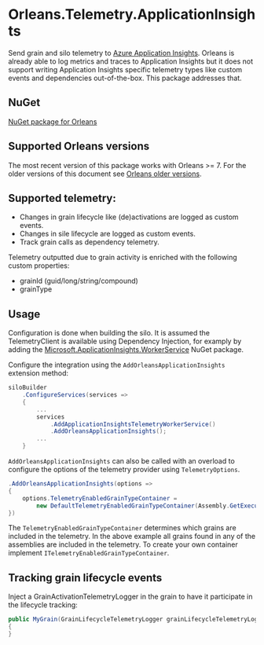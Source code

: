 # Orleans.Telemetry.ApplicationInsights

Send grain and silo telemetry to [Azure Application Insights](https://docs.microsoft.com/en-us/azure/azure-monitor/app/app-insights-overview). Orleans is already able to log metrics and traces to Application Insights but it does not support writing Application Insights specific telemetry types like custom events and dependencies out-of-the-box. This package addresses that.

## NuGet

[NuGet package for Orleans](https://www.nuget.org/packages/Orleans.Telemetry.ApplicationInsights/)

## Supported Orleans versions

The most recent version of this package works with Orleans >= 7. For the older versions of this document see [Orleans older versions](/docs/index.MD).

## Supported telemetry:

- Changes in grain lifecycle like (de)activations are logged as custom events.
- Changes in sile lifecycle are logged as custom events.
- Track grain calls as dependency telemetry.

Telemetry outputted due to grain activity is enriched with the following custom properties:

- grainId (guid/long/string/compound)
- grainType

## Usage

Configuration is done when building the silo. It is assumed the TelemetryClient is available using Dependency Injection, for examply by adding the [Microsoft.ApplicationInsights.WorkerService](https://www.nuget.org/packages/Microsoft.ApplicationInsights.WorkerService) NuGet package.

Configure the integration using the `AddOrleansApplicationInsights` extension method:

```csharp
siloBuilder
    .ConfigureServices(services =>
    {
        ...
        services
            .AddApplicationInsightsTelemetryWorkerService()
            .AddOrleansApplicationInsights();
        ...
    }
```

`AddOrleansApplicationInsights` can also be called with an overload to configure the options of the telemetry provider using `TelemetryOptions`.

```csharp
.AddOrleansApplicationInsights(options =>
{
    options.TelemetryEnabledGrainTypeContainer = 
        new DefaultTelemetryEnabledGrainTypeContainer(Assembly.GetExecutingAssembly());
})
```

The `TelemetryEnabledGrainTypeContainer` determines which grains are included in the telemetry. In the above example all grains found in any of the assemblies are included in the telemetry. To create your own container implement `ITelemetryEnabledGrainTypeContainer`.

## Tracking grain lifecycle events

Inject a GrainActivationTelemetryLogger in the grain to have it participate in the lifecycle tracking:

```csharp
public MyGrain(GrainLifecycleTelemetryLogger grainLifecycleTelemetryLogger)
{
}
```